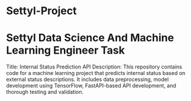 # Settyl-Project
# Settyl Data Science And Machine Learning Engineer Task
Title: Internal Status Prediction API
Description:
This repository contains code for a machine learning project that predicts internal status based on external status descriptions. It includes data preprocessing, model development using TensorFlow, FastAPI-based API development, and thorough testing and validation.
